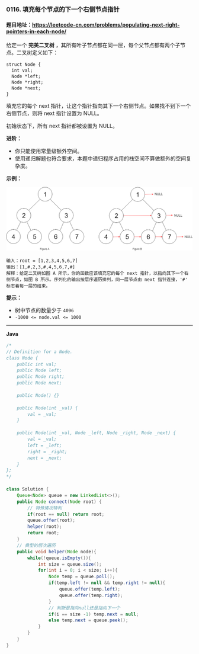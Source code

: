 ### 0116. 填充每个节点的下一个右侧节点指针

#### 题目地址：https://leetcode-cn.com/problems/populating-next-right-pointers-in-each-node/

给定一个 **完美二叉树** ，其所有叶子节点都在同一层，每个父节点都有两个子节点。二叉树定义如下：

```
struct Node {
  int val;
  Node *left;
  Node *right;
  Node *next;
}
```

填充它的每个 next 指针，让这个指针指向其下一个右侧节点。如果找不到下一个右侧节点，则将 next 指针设置为 NULL。

初始状态下，所有 next 指针都被设置为 NULL。

**进阶：**

- 你只能使用常量级额外空间。
- 使用递归解题也符合要求，本题中递归程序占用的栈空间不算做额外的空间复杂度。

**示例：**

![img](116_sample.png)

```
输入：root = [1,2,3,4,5,6,7]
输出：[1,#,2,3,#,4,5,6,7,#]
解释：给定二叉树如图 A 所示，你的函数应该填充它的每个 next 指针，以指向其下一个右侧节点，如图 B 所示。序列化的输出按层序遍历排列，同一层节点由 next 指针连接，'#' 标志着每一层的结束。
```

**提示：**

- 树中节点的数量少于 `4096`
- `-1000 <= node.val <= 1000`

---

**Java**

``` java
/*
// Definition for a Node.
class Node {
    public int val;
    public Node left;
    public Node right;
    public Node next;

    public Node() {}
    
    public Node(int _val) {
        val = _val;
    }

    public Node(int _val, Node _left, Node _right, Node _next) {
        val = _val;
        left = _left;
        right = _right;
        next = _next;
    }
};
*/

class Solution {
    Queue<Node> queue = new LinkedList<>();
    public Node connect(Node root) {
        // 特殊情况特判
        if(root == null) return root;
        queue.offer(root);
        helper(root);
        return root;
    }
    // 典型的层次遍历
    public void helper(Node node){
        while(!queue.isEmpty()){
            int size = queue.size();
            for(int i = 0; i < size; i++){
                Node temp = queue.poll();
                if(temp.left != null && temp.right != null){
                    queue.offer(temp.left);
                    queue.offer(temp.right);
                }
                // 判断是指向null还是指向下一个
                if(i == size -1) temp.next = null;
                else temp.next = queue.peek();
            }
        }
    }
}
```

